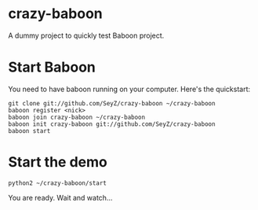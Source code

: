 crazy-baboon
============

A dummy project to quickly test Baboon project.

Start Baboon
============

You need to have baboon running on your computer. Here's the quickstart:

```
git clone git://github.com/SeyZ/crazy-baboon ~/crazy-baboon
baboon register <nick>
baboon join crazy-baboon ~/crazy-baboon
baboon init crazy-baboon git://github.com/SeyZ/crazy-baboon
baboon start
```

Start the demo
==============

```
python2 ~/crazy-baboon/start
```

You are ready. Wait and watch...
